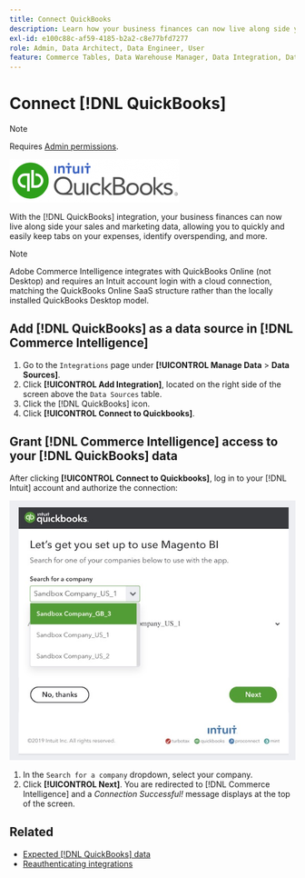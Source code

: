 ```yaml
---
title: Connect QuickBooks
description: Learn how your business finances can now live along side your sales and marketing data, allowing you to quickly and easily keep tabs on your expenses, identify overspending, and more.
exl-id: e100c88c-af59-4185-b2a2-c8e77bfd7277
role: Admin, Data Architect, Data Engineer, User
feature: Commerce Tables, Data Warehouse Manager, Data Integration, Data Import/Export
---
```

# Connect [!DNL QuickBooks]

>[!NOTE]
>
>Requires [Admin permissions](../../../administrator/user-management/user-management.md).

![](../../../assets/Quickbooks.png)

With the [!DNL QuickBooks] integration, your business finances can now live along side your sales and marketing data, allowing you to quickly and easily keep tabs on your expenses, identify overspending, and more.

>[!NOTE]
>
>Adobe Commerce Intelligence integrates with QuickBooks Online (not Desktop) and requires an Intuit account login with a cloud connection, matching the QuickBooks Online SaaS structure rather than the locally installed QuickBooks Desktop model.

## Add [!DNL QuickBooks] as a data source in [!DNL Commerce Intelligence]

1. Go to the `Integrations` page under **[!UICONTROL Manage Data** > **Data Sources]**.
1. Click **[!UICONTROL Add Integration]**, located on the right side of the screen above the `Data Sources` table.
1. Click the [!DNL QuickBooks] icon.
1. Click **[!UICONTROL Connect to Quickbooks]**.

## Grant [!DNL Commerce Intelligence] access to your [!DNL QuickBooks] data

After clicking **[!UICONTROL Connect to Quickbooks]**, log in to your [!DNL Intuit] account and authorize the connection:

![](../../../assets/QuickBooks_App_Store_1.jpg)

1. In the `Search for a company` dropdown, select your company.
1. Click **[!UICONTROL Next]**. You are redirected to [!DNL Commerce Intelligence] and a *Connection Successful!* message displays at the top of the screen.

## Related

* [Expected [!DNL QuickBooks] data](../integrations/quickbooks-data.md)
* [Reauthenticating integrations](https://experienceleague.adobe.com/docs/commerce-knowledge-base/kb/how-to/mbi-reauthenticating-integrations.html)
